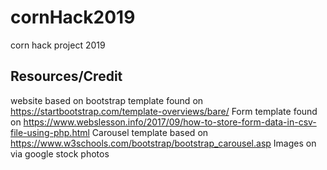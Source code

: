 # cornHack2019
corn hack project 2019 
## Resources/Credit
website based on bootstrap template found on https://startbootstrap.com/template-overviews/bare/
Form template found on https://www.webslesson.info/2017/09/how-to-store-form-data-in-csv-file-using-php.html
Carousel template based on https://www.w3schools.com/bootstrap/bootstrap_carousel.asp
Images on via google stock photos
